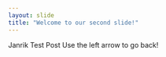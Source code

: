 ```yaml
---
layout: slide
title: "Welcome to our second slide!"
---
```

Janrik Test Post
Use the left arrow to go back!

